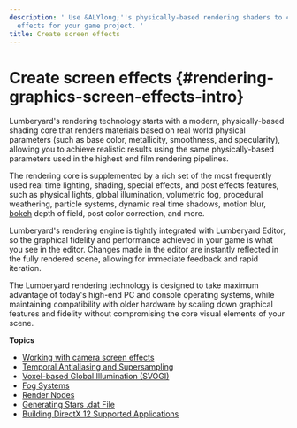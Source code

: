 ```yaml
---
description: ' Use &ALYlong;''s physically-based rendering shaders to create screen
  effects for your game project. '
title: Create screen effects
---
```

# Create screen effects {#rendering-graphics-screen-effects-intro}

Lumberyard's rendering technology starts with a modern, physically\-based shading core that renders materials based on real world physical parameters \(such as base color, metallicity, smoothness, and specularity\), allowing you to achieve realistic results using the same physically\-based parameters used in the highest end film rendering pipelines\.

The rendering core is supplemented by a rich set of the most frequently used real time lighting, shading, special effects, and post effects features, such as physical lights, global illumination, volumetric fog, procedural weathering, particle systems, dynamic real time shadows, motion blur, [bokeh](https://en.wikipedia.org/wiki/Bokeh) depth of field, post color correction, and more\.

Lumberyard's rendering engine is tightly integrated with Lumberyard Editor, so the graphical fidelity and performance achieved in your game is what you see in the editor\. Changes made in the editor are instantly reflected in the fully rendered scene, allowing for immediate feedback and rapid iteration\.

The Lumberyard rendering technology is designed to take maximum advantage of today's high\-end PC and console operating systems, while maintaining compatibility with older hardware by scaling down graphical features and fidelity without compromising the core visual elements of your scene\.

**Topics**
+ [Working with camera screen effects](/docs/userguide/rendering/cameras.md)
+ [Temporal Antialiasing and Supersampling](/docs/userguide/rendering/anti-aliasing.md)
+ [Voxel\-based Global Illumination \(SVOGI\)](/docs/userguide/rendering/svogi.md)
+ [Fog Systems](/docs/userguide/rendering/fog-intro.md)
+ [Render Nodes](/docs/userguide/rendering/rendernode.md)
+ [Generating Stars \.dat File](/docs/userguide/rendering/stars.md)
+ [Building DirectX 12 Supported Applications](/docs/userguide/rendering/directx.md)
